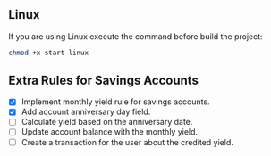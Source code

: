 #

## Linux

If you are using Linux execute the command before build the project:

```bash
chmod +x start-linux
```

## Extra Rules for Savings Accounts

- [x] Implement monthly yield rule for savings accounts.
- [x] Add account anniversary day field.
- [ ] Calculate yield based on the anniversary date.
- [ ] Update account balance with the monthly yield.
- [ ] Create a transaction for the user about the credited yield.
